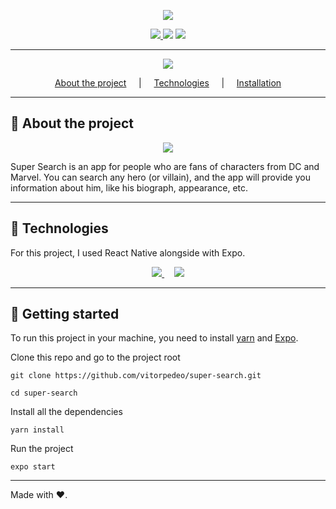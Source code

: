 <p align='center' >
 <img src='https://i.imgur.com/E11pXXq.png' />
</p>

<p align='center' >
  <a href='https://www.linkedin.com/in/vitor-pereira-309a7319b/' >  
    <img src='https://img.shields.io/badge/Made%20By-Vitor%20Pereira-brightgreen' />
  </a>

  <img src='https://img.shields.io/github/languages/top/vitorpedeo/super-search?color=brightgreen' />

  <img src='https://img.shields.io/github/repo-size/vitorpedeo/super-search?color=brightgreen' />

</p>

---

<p align='center' >
 <img src='https://i.imgur.com/blGLUZW.png' />
</p>

<p align='center' >
 <a href='#-about-the-project' >About the project</a> &nbsp;&nbsp;&nbsp; | &nbsp;&nbsp;&nbsp;
 <a href='#-technologies' >Technologies</a> &nbsp;&nbsp;&nbsp; | &nbsp;&nbsp;&nbsp;
 <a href='#-getting-started' >Installation</a> 
</p>

---

## :leaves: About the project

<p align='center' >
 <img src='https://i.imgur.com/HXJjuZl.png' />
</p>

Super Search is an app for people who are fans of characters from DC and Marvel. 
You can search any hero (or villain), and the app will provide you information about him, like his biograph, appearance, etc. 

---

## :rocket: Technologies

For this project, I used React Native alongside with Expo.

<p align='center' >
 <a href='https://reactnative.dev/' >
  <img src='https://i.imgur.com/QkArX8w.png' />
 </a>  
  &nbsp;&nbsp;&nbsp;
 <a href='https://expo.io/' >
  <img src='https://i.imgur.com/eS5S8de.png' />
 </a> 
  
</p>

---

## :hammer: Getting started

To run this project in your machine, you need to install <a href='https://yarnpkg.com/' >yarn</a> and <a href='https://expo.io/' >Expo</a>.

Clone this repo and go to the project root
```shell
git clone https://github.com/vitorpedeo/super-search.git 
```
```
cd super-search
```

Install all the dependencies
```shell
yarn install
```

Run the project
```shell
expo start
```

---

Made with :heart:.